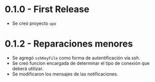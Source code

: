 # 0.1.0 - First Release

- Se creó proyecto `upo`

# 0.1.2 - Reparaciones menores

- Se agregó `sshKeyFile` como forma de autentificación vía _ssh._
- Se creó funcion encargada de determinar el tipo de conexión que deberá utilizar.
- Se modificaron los mensajes de las notificaciones.
